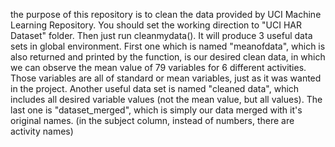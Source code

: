 the purpose of this repository is to clean the data provided by UCI Machine Learning Repository.
You should set the working direction to "UCI HAR Dataset" folder. Then just run cleanmydata(). It will produce 3 useful data sets in global environment. First one which is named "meanofdata", which is also returned and printed by the function, is our desired clean data, in which we can observe the mean value of 79 variables for 6 different activities. Those variables are all of standard or mean variables, just as it was wanted in the project.
Another useful data set is named "cleaned data", which includes all desired variable values (not the mean value, but all values).
The last one is "dataset_merged", which is simply our data merged with it's original names. (in the subject column, instead of numbers, there are activity names)